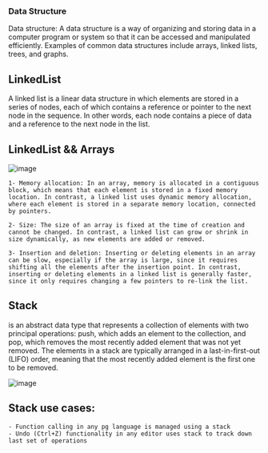 ### Data Structure ###

Data structure: A data structure is a way of organizing and storing data in a computer program or system so that it can be accessed and manipulated efficiently. Examples of common data structures include arrays, linked lists, trees, and graphs.

## LinkedList
A linked list is a linear data structure in which elements are stored in a series of nodes, each of which contains a reference or pointer to the next node in the sequence. In other words, each node contains a piece of data and a reference to the next node in the list.
## LinkedList && Arrays
![image](https://user-images.githubusercontent.com/72993155/229142542-670de972-ed15-46cb-a4e1-d2cfce8c01e1.png)


    1- Memory allocation: In an array, memory is allocated in a contiguous block, which means that each element is stored in a fixed memory location. In contrast, a linked list uses dynamic memory allocation, where each element is stored in a separate memory location, connected by pointers.

    2- Size: The size of an array is fixed at the time of creation and cannot be changed. In contrast, a linked list can grow or shrink in size dynamically, as new elements are added or removed.

    3- Insertion and deletion: Inserting or deleting elements in an array can be slow, especially if the array is large, since it requires shifting all the elements after the insertion point. In contrast, inserting or deleting elements in a linked list is generally faster, since it only requires changing a few pointers to re-link the list.

## Stack
is an abstract data type that represents a collection of elements with two principal operations: push, which adds an element to the collection, and pop, which removes the most recently added element that was not yet removed. The elements in a stack are typically arranged in a last-in-first-out (LIFO) order, meaning that the most recently added element is the first one to be removed.

![image](https://user-images.githubusercontent.com/72993155/229360836-8fbf5bcd-1d2e-45db-a200-384c0ea00e1c.png)

## Stack use cases:
    
    - Function calling in any pg language is managed using a stack
    - Undo (Ctrl+Z) functionality in any editor uses stack to track down last set of operations
